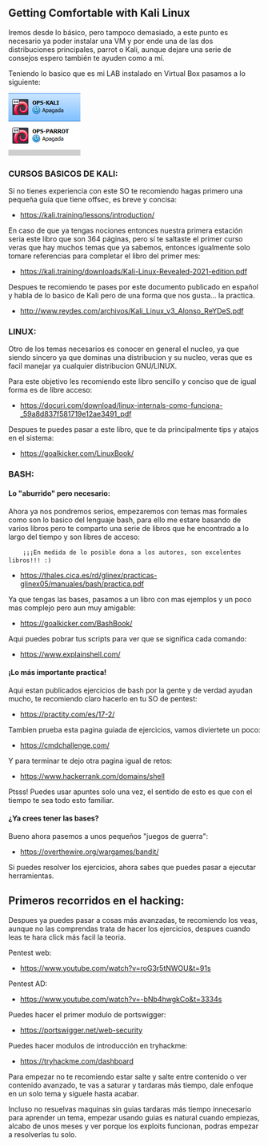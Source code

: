 ## Getting Comfortable with Kali Linux
Iremos desde lo básico, pero tampoco demasiado, a este punto es necesario ya poder instalar una VM y por ende una de las dos distribuciones principales, parrot o Kali, aunque dejare una serie de consejos espero también te ayuden como a mí.

Teniendo lo basico que es mi LAB instalado en Virtual Box pasamos a lo siguiente:

![Vms](https://raw.githubusercontent.com/DESMOULINS/Per_Aspera_Ad_OSCP/main/Imagenes/Vms.png "VMs")

### CURSOS BASICOS DE KALI:

Sí no tienes experiencia con este SO te recomiendo hagas primero una pequeña guía que tiene offsec, es breve y concisa:

- https://kali.training/lessons/introduction/

En caso de que ya tengas nociones entonces nuestra primera estación seria este libro que son 364 páginas, pero sí te saltaste el primer curso veras que hay muchos temas que ya sabemos, entonces igualmente solo tomare referencias para completar el libro del primer mes:

- https://kali.training/downloads/Kali-Linux-Revealed-2021-edition.pdf

Despues te recomiendo te pases por este documento publicado en español y habla de lo basico de Kali pero de una forma que nos gusta… la practica.

- http://www.reydes.com/archivos/Kali_Linux_v3_Alonso_ReYDeS.pdf

### LINUX:

Otro de los temas necesarios es conocer en general el nucleo, ya que siendo sincero ya que dominas una distribucion y su nucleo, veras que es facil manejar ya cualquier distribucion GNU/LINUX.

Para este objetivo les recomiendo este libro sencillo y conciso que de igual forma es de libre acceso:

- https://docuri.com/download/linux-internals-como-funciona-_59a8d837f581719e12ae3491_pdf

Despues te puedes pasar a este libro, que te da principalmente tips y atajos en el sistema:

- https://goalkicker.com/LinuxBook/

### BASH:

#### Lo "aburrido" pero necesario:

Ahora ya nos pondremos serios, empezaremos con temas mas formales como son lo basico del lenguaje bash, para ello me estare basando de varios libros pero te comparto una serie de libros que he encontrado a lo largo del tiempo y son libres de acceso:

		¡¡¡En medida de lo posible dona a los autores, son excelentes libros!!! :)

- https://thales.cica.es/rd/glinex/practicas-glinex05/manuales/bash/practica.pdf

Ya que tengas las bases, pasamos a un libro con mas ejemplos y un poco mas complejo pero aun muy amigable:

- https://goalkicker.com/BashBook/

Aqui puedes pobrar tus scripts para ver que se significa cada comando:

- https://www.explainshell.com/

#### ¡Lo más importante practica!

Aqui estan publicados ejercicios de bash por la gente y de verdad ayudan mucho, te recomiendo claro hacerlo en tu SO de pentest:

- https://practity.com/es/17-2/

Tambien prueba esta pagina guiada de ejercicios, vamos diviertete un poco:

- https://cmdchallenge.com/

Y para terminar te dejo otra pagina igual de retos:

- https://www.hackerrank.com/domains/shell

Ptsss! Puedes usar apuntes solo una vez, el sentido de esto es que con el tiempo te sea todo esto familiar.

#### ¿Ya crees tener las bases?

Bueno ahora pasemos a unos pequeños "juegos de guerra":

- https://overthewire.org/wargames/bandit/

Si puedes resolver los ejercicios, ahora sabes que puedes pasar a ejecutar herramientas.

## Primeros recorridos en el hacking:

Despues ya puedes pasar a cosas más avanzadas, te recomiendo los veas, aunque no las comprendas trata de hacer los ejercicios, despues cuando leas te hara click más facil la teoria.

Pentest web:
- https://www.youtube.com/watch?v=roG3r5tNWOU&t=91s

Pentest AD:
- https://www.youtube.com/watch?v=-bNb4hwgkCo&t=3334s

Puedes hacer el primer modulo de portswigger:
- https://portswigger.net/web-security

Puedes hacer modulos de introducción en tryhackme:
- https://tryhackme.com/dashboard

Para empezar no te recomiendo estar salte y salte entre contenido o ver contenido avanzado, te vas a saturar y tardaras más tiempo, dale enfoque en un solo tema y siguele hasta acabar.

Incluso no resuelvas maquinas sin guias tardaras más tiempo innecesario para aprender un tema, empezar usando guias es natural cuando empiezas, alcabo de unos meses y ver porque los exploits funcionan, podras empezar a resolverlas tu solo.
